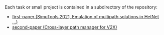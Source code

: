 Each task or small project is contained in a subdirectory of the repository:

 - [first-paper (SimuTools 2021, Emulation of multipath solutions in HetNet ...)](./paper-emulation)
 - [second-paper (Cross-layer path manager for V2X)](./paper-cross-layer)
 
